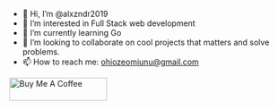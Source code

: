 - 👋 Hi, I’m @alxzndr2019
- 👀 I’m interested in Full Stack web development
- 🌱 I’m currently learning Go
- 💞️ I’m looking to collaborate on cool projects that matters and solve problems.
- 📫 How to reach me: ohiozeomiunu@gmail.com


<a href="https://www.buymeacoffee.com/alxzndr2019" target="_blank"><img src="https://cdn.buymeacoffee.com/buttons/default-orange.png" alt="Buy Me A Coffee" height="41" width="174"></a>

<!---
alxzndr2019/alxzndr2019 is a ✨ special ✨ repository because its `README.md` (this file) appears on your GitHub profile.
You can click the Preview link to take a look at your changes.
--->
